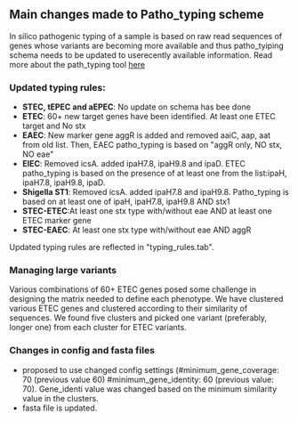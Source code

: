  ## Main changes made to Patho_typing scheme

 In silico pathogenic typing of a sample is based on raw read sequences of genes whose variants are becoming more available and thus patho_tyiping schema needs to be updated to userecently available information. Read more about the path_typing tool [here](https://github.com/B-UMMI/patho_typing)

 ### Updated typing rules:
- **STEC, tEPEC and aEPEC**: No update on schema has bee done
- **ETEC**: 60+ new target genes have been identified. At least one ETEC target and No stx
- **EAEC**: New marker gene aggR is added and removed aaiC, aap, aat from old list. Then, EAEC patho_typing is based on "aggR only, NO stx, NO eae"
- **EIEC**: Removed icsA. added ipaH7.8, ipaH9.8 and ipaD. ETEC patho_typing is based on the presence of at least one from the list:ipaH, ipaH7.8, ipaH9.8, ipaD.
- **Shigella ST1**: Removed icsA. added ipaH7.8 and ipaH9.8. Patho_typing is based on at least one of ipaH, ipaH7.8, ipaH9.8 AND stx1
- **STEC-ETEC**:At least one stx type with/without eae AND at least one ETEC marker gene
- **STEC-EAEC**: At least one stx type with/without eae AND aggR

Updated typing rules are reflected in "typing_rules.tab".

### Managing large variants

Various combinations of 60+ ETEC genes posed some challenge in designing the matrix needed to define each phenotype. We have clustered various ETEC genes and clustered according to their similarity of sequences. We found five clusters and picked one variant (preferably, longer one) from each cluster for ETEC variants.

### Changes in config and fasta files
- proposed to use changed config settings (#minimum_gene_coverage: 70 (previous value 60)  #minimum_gene_identity: 60 (previous value: 70). Gene_identi value was changed based on the minimum similarity value in the clusters.
- fasta file is updated.
